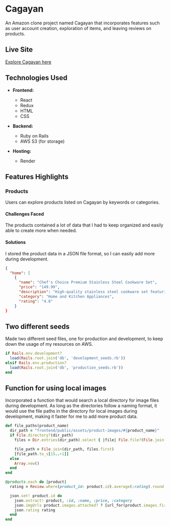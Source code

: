 # Cagayan

An Amazon clone project named Cagayan that incorporates features such as user account creation, exploration of items, and leaving reviews on products.

## Live Site

[Explore Cagayan here](https://cagayan.onrender.com/)

## Technologies Used

- **Frontend:**
  - React
  - Redux
  - HTML
  - CSS

- **Backend:**
  - Ruby on Rails
  - AWS S3 (for storage)

- **Hosting:**
  - Render

## Features Highlights

### Products

Users can explore products listed on Cagayan by keywords or categories.

#### Challenges Faced

The products contained a lot of data that I had to keep organized and easily able to create more when needed.

#### Solutions

I stored the product data in a JSON file format, so I can easily add more during development.

```json
{
  "home": [
    {
      "name": "Chef's Choice Premium Stainless Steel Cookware Set",
      "price": "149.99",
      "description": "High-quality stainless steel cookware set featuring a variety of pots and pans. Durable, non-reactive, and suitable for a wide range of cooking styles.",
      "category": "Home and Kitchen Appliances",
      "rating": "4.8"
    }
}
```

## Two different seeds
Made two different seed files, one for production and development, to keep down the usage of my resources on AWS.

``` ruby
if Rails.env.development?
  load(Rails.root.join('db', 'development_seeds.rb'))
elsif Rails.env.production?
  load(Rails.root.join('db', 'production_seeds.rb'))
end
```
## Function for using local images
Incorporated a function that would search a local directory for image files during development. As long as the directories follow a naming format, it would use the file paths in the directory for local images during development, making it faster for me to add more product data.
``` ruby
def file_paths(product_name)
  dir_path = "frontend/public/assets/product-images/#{product_name}"
  if File.directory?(dir_path)
    files = Dir.entries(dir_path).select { |file| File.file?(File.join(dir_path, file)) }

    file_path = File.join(dir_path, files.first)
    [file_path.to_s[15..-1]]
  else
    Array.new()
  end
end

@products.each do |product|
  rating = Review.where(product_id: product.id).average(:rating).round

  json.set! product.id do
    json.extract! product, :id, :name, :price, :category
    json.imgUrls product.images.attached? ? [url_for(product.images.first)] : file_paths(product.name)
    json.rating rating
  end
end
```
 
